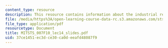 ```yaml
---
content_type: resource
description: This resource contains information about the industrial revolution.
file: /media/https%3A/open-learning-course-data-rc.s3.amazonaws.com/sts-007-technology-in-history-fall-2010/37ce1451ec3dce30ca0deeafd48087f9_MITSTS_007F10_lec14_slides.pdf
file_type: application/pdf
resourcetype: Document
title: MITSTS_007F10_lec14_slides.pdf
uid: 37ce1451-ec3d-ce30-ca0d-eeafd48087f9
---
```

